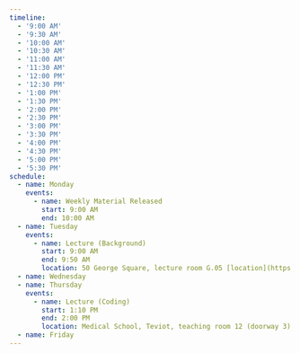 ```yaml
---
timeline:
  - '9:00 AM'
  - '9:30 AM'
  - '10:00 AM'
  - '10:30 AM'
  - '11:00 AM'
  - '11:30 AM'
  - '12:00 PM'
  - '12:30 PM'
  - '1:00 PM'
  - '1:30 PM'
  - '2:00 PM'
  - '2:30 PM'
  - '3:00 PM'
  - '3:30 PM'
  - '4:00 PM'
  - '4:30 PM'
  - '5:00 PM'
  - '5:30 PM'
schedule:
  - name: Monday
    events:
      - name: Weekly Material Released
        start: 9:00 AM
        end: 10:00 AM
  - name: Tuesday
    events:
      - name: Lecture (Background)
        start: 9:00 AM
        end: 9:50 AM
        location: 50 George Square, lecture room G.05 [location](https://www.google.com/maps/place/55°56'37.6%22N+3°11'12.4%22W/@55.943775,-3.1893409,877m/data=!3m2!1e3!4b1!4m4!3m3!8m2!3d55.943775!4d-3.186766?entry=ttu&g_ep=EgoyMDI1MDgyNS4wIKXMDSoASAFQAw%3D%3D)
  - name: Wednesday
  - name: Thursday
    events:
      - name: Lecture (Coding)
        start: 1:10 PM
        end: 2:00 PM
        location: Medical School, Teviot, teaching room 12 (doorway 3) [location](https://www.google.com/maps/place/55°56'41.8%22N+3°11'25.3%22W/@55.944955,-3.1929309,876m/data=!3m2!1e3!4b1!4m4!3m3!8m2!3d55.944955!4d-3.190356?entry=ttu&g_ep=EgoyMDI1MDgyNS4wIKXMDSoASAFQAw%3D%3D)
  - name: Friday
---
```

